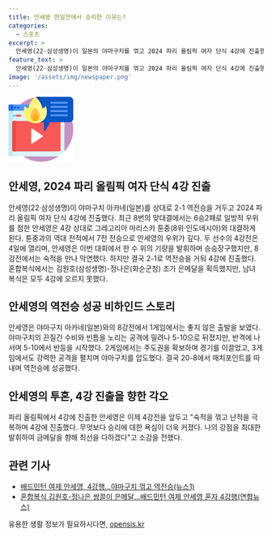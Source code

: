 ```yaml
---
title: 안세영 한일전에서 승리한 이유는?
categories:
  - 스포츠
excerpt: >
  안세영(22·삼성생명)이 일본의 야마구치를 꺾고 2024 파리 올림픽 여자 단식 4강에 진출했다. 야마구치와의 전적을 11승13패로 좁혀 최근 8번의 맞대결에서는 6승2패로 우위를 점하며 툰중과의 4강전은 4일에 열릴 예정이다. 이번 대회에서 승승장구하던 안세영은 야마구치와의 8강전에서 역전승을 거뒀고, 4강 상대 툰중과의 역대 전적에서도 우위를 점하고 있다. 1996 애틀랜타 대회 이후 28년 만에 두 번째 올림픽 여자 단식 금메달리스트가 될 가능성이 있다. 
feature_text: >
  안세영(22·삼성생명)이 일본의 야마구치를 꺾고 2024 파리 올림픽 여자 단식 4강에 진출했다. 야마구치와의 전적을 11승13패로 좁혀 최근 8번의 맞대결에서는 6승2패로 우위를 점하며 툰중과의 4강전은 4일에 열릴 예정이다. 이번 대회에서 승승장구하던 안세영은 야마구치와의 8강전에서 역전승을 거뒀고, 4강 상대 툰중과의 역대 전적에서도 우위를 점하고 있다. 1996 애틀랜타 대회 이후 28년 만에 두 번째 올림픽 여자 단식 금메달리스트가 될 가능성이 있다. 
image: '/assets/img/newspaper.png'
---
```


<p><img src="/assets/img/news.png" alt="rentncar 속보" /></p>

<h2 data-ke-size="size26">안세영, 2024 파리 올림픽 여자 단식 4강 진출</h2>

<p>안세영(22·삼성생명)이 야마구치 아카네(일본)를 상대로 2-1 역전승을 거두고 2024 파리 올림픽 여자 단식 4강에 진출했다. 최근 8번의 맞대결에서는 6승2패로 일방적 우위를 점한 안세영은 4강 상대로 그레고리아 마리스카 툰중(8위·인도네시아)와 대결하게 된다. 툰중과의 역대 전적에서 7전 전승으로 안세영의 우위가 깊다. 두 선수의 4강전은 4일에 열리며, 안세영은 이번 대회에서 한 수 위의 기량을 발휘하며 승승장구했지만, 8강전에서는 숙적을 만나 막연했다. 하지만 결국 2-1로 역전승을 거둬 4강에 진출했다. 혼합복식에서는 김원호(삼성생명)-정나은(화순군청) 조가 은메달을 획득했지만, 남녀 복식은 모두 4강에 오르지 못했다.</p>

<h2 data-ke-size="size26">안세영의 역전승 성공 비하인드 스토리</h2>

<p>안세영은 야마구치 아카네(일본)와의 8강전에서 1게임에서는 좋지 않은 출발을 보였다. 야마구치의 끈질긴 수비와 빈틈을 노리는 공격에 밀려나 5-10으로 뒤졌지만, 반격에 나서며 5-10에서 반등을 시작했다. 2게임에서는 주도권을 확보하며 경기를 이끌었고, 3게임에서도 강력한 공격을 펼치며 야마구치를 압도했다. 결국 20-8에서 매치포인트를 따내며 역전승에 성공했다.</p>

<h2 data-ke-size="size26">안세영의 투혼, 4강 진출을 향한 각오</h2>

<p>파리 올림픽에서 4강에 진출한 안세영은 이제 4강전을 앞두고 "숙적을 꺾고 난적을 극복하며 4강에 진출했다. 무엇보다 승리에 대한 욕심이 더욱 커졌다. 나의 강점을 최대한 발휘하여 금메달을 향해 최선을 다하겠다"고 소감을 전했다. </p>

<h2 data-ke-size="size26">관련 기사</h2>

<ul>
<li><a href="https://news.naver.com/main/read.nhn?mode=LSD&mid=sec&sid1=107&oid=421&aid=0005713322">배드민턴 여제 안세영, 4강행…야마구치 꺾고 역전승(뉴스1)</a></li>
<li><a href="https://news.naver.com/main/read.nhn?mode=LSD&mid=sec&sid1=107&oid=001&aid=0012700826">혼합복식 김원호-정나은 쌍끌이 은메달…배드민턴 여제 안세영 혼자 4강행(연합뉴스)</a></li>
</ul>
유용한 생활 정보가 필요하시다면, <a href="https://opensis.kr" rel="dofollow">opensis.kr</a>


